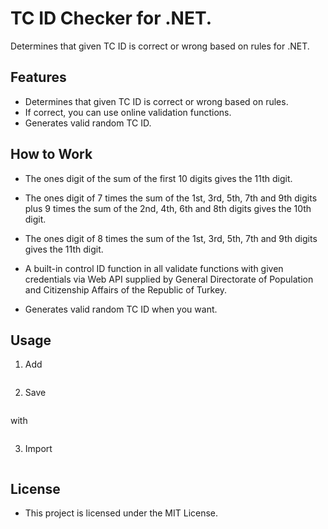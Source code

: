 
# TC ID Checker for .NET.

 Determines that given TC ID is correct or wrong based on rules for .NET.

## Features

* Determines that given TC ID is correct or wrong based on rules.
* If correct, you can use online validation functions.
* Generates valid random TC ID.



## How to Work

* The ones digit of the sum of the first 10 digits gives the 11th digit.

* The ones digit of 7 times the sum of the 1st, 3rd, 5th, 7th and 9th digits plus 9 times the sum of the 2nd, 4th, 6th and 8th digits gives the 10th digit.

* The ones digit of 8 times the sum of the 1st, 3rd, 5th, 7th and 9th digits gives the 11th digit.

* A built-in control ID function in all validate functions with given credentials via Web API supplied by General Directorate of Population and Citizenship Affairs of the Republic of Turkey.
  
*  Generates valid random TC ID when you want.


## Usage
 
1. Add 

```c#

```

2. Save

```c#

```

with 

```c#

```

3. Import

```c#

```

## License

* This project is licensed under the MIT License.



